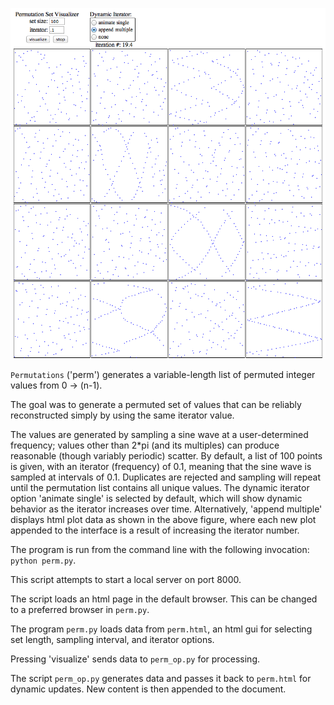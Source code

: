 ![perm append multiple](https://github.com/markedwinharvey/permutations/blob/master/media/perm_fig.png)

`Permutations` ('perm') generates a variable-length list of permuted integer values from 0 -> (n-1). 

The goal was to generate a permuted set of values that can be reliably reconstructed
simply by using the same iterator value. 

The values are generated by sampling a sine wave at a user-determined frequency; 
values other than 2*pi (and its multiples) can produce reasonable (though variably periodic) scatter. 
By default, a list of 100 points is given, with an iterator (frequency) of 0.1, meaning that 
the sine wave is sampled at intervals of 0.1. 
Duplicates are rejected and sampling will repeat until the permutation list contains all unique values. 
The dynamic iterator option 'animate single' is selected by default, which will show 
dynamic behavior as the iterator increases over time. Alternatively, 'append multiple' 
displays html plot data as shown in the above figure, where each new plot appended to the interface 
is a result of increasing the iterator number. 

The program is run from the command line with the following invocation: `python perm.py`. 

This script attempts to start a local server on port 8000. 

The script loads an html page in the default browser. This can be changed to a preferred browser in `perm.py`.
 
The program `perm.py` loads data from `perm.html`, an html gui for selecting set length, sampling interval, and iterator options. 

Pressing 'visualize' sends data to `perm_op.py` for processing. 

The script `perm_op.py` generates data and passes it back to `perm.html` for dynamic updates. 
New content is then appended to the document. 

